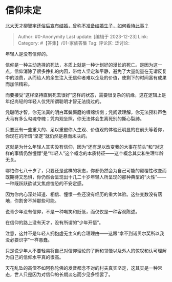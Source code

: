 # 信仰未定
[北大天才柳智宇还俗后宣布结婚，曾称不准备结婚生子，如何看待此事？](https://www.zhihu.com/question/636103636/answer/3335746314)

> Author: #0-Anonymity
> Last update: [编辑于 2023-12-23]
> Link:
> Category: #【答集】/01-家族答集 
> Tag:
> 评论区:
> 泛讨论:

年轻人是没有信仰的。

信仰是一种主动选择的死法，本质上就是一种计划好的漫长的死亡。是因为这一点，信仰消除了很多挣扎的内因，带给人坚定和平静，避免了大量能量在无谓反复中的浪费，从而给人的余生注入无信仰者难以企及的价值，使剩下的时间富有成果而加倍精彩。

而要接受“这样坚持直到死去很好”这样的状态，需要很复杂的机缘，这在逻辑上是年纪尚轻的年轻人仅凭所谓聪明才智无法绕过的。

凭聪明才智，你无法真的明白耳鬓厮磨的缠绵悱恻；凭阅读理解，你无法预料声色犬马有多么勾魂夺魄；凭内观坐照，你无法体会生离死别的撕心裂肺。

只要还有一些重大的、足以重塑你人生观、价值观的体验还明显的在前头等着你，你现在的所谓“坚定”就仍然是悬而未决的。

这就是为什么年轻人其实没有信仰，因为“还有足以改变我的大事在前头”和“对这样的事情仍然憧憬”是“年轻人”这个概念的本质特征——这个概念其实和生理年龄无关。

哪怕你七八十岁了，只要还是这样的状态，你都仍然会为自己可能的颠覆性改变而既期待又恐惧，你仍然会呈现出十几二十岁年轻人所呈现的那种典型的“火性”——一种既跃跃欲试又焦虑惶恐的不安定感。

因为你内心深处知道、相信、憧憬一些还没有经历的重大体验。这些变数没有落地，你割舍不掉那些可能。

说青少年没有信仰，不是一种嘲笑和贬低，而仅仅是一种客观陈述。

在信仰的路上没有天才，没有所谓的“少年开悟”。

注意，这并不是年轻人拥抱虚无主义的合理理由——这跟“拿不到诺贝尔奖所以我没必要识字”一样愚蠢。

只是说少年人不要轻易将自己对信仰理论的了解和领悟以及外人的惊叹和认可理解为自己的信仰水平真的很高。

天花乱坠的高僧不如阿弥陀佛的发音都念不对的村夫真实坚定，这其实是一种常态，世人只是因为对信仰的长期淡忘而少见多怪罢了。
